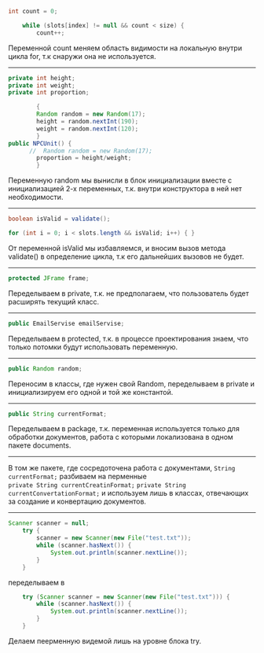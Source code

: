 ```java
int count = 0;

    while (slots[index] != null && count < size) {
        count++;
```
Переменной count меняем область видимости на локальную внутри цикла for, т.к снаружи она не используется.

---
```java
private int height;
private int weight;
private int proportion;

        {
        Random random = new Random(17);
        height = random.nextInt(190);
        weight = random.nextInt(120);
        }
public NPCUnit() {
      //  Random random = new Random(17);
        proportion = height/weight;
        }
```
Переменную random мы вынисли в блок инициализации вместе с инициализацией 2-х переменных, т.к. внутри конструктора в ней нет необходимости.

---
```java
boolean isValid = validate();

for (int i = 0; i < slots.length && isValid; i++) { }
```
От переменной isValid мы избавляемся, и вносим вызов метода validate() в определение цикла, т.к его дальнейших вызовов не будет.

---
```java
protected JFrame frame;
```
Переделываем в private, т.к. не предполагаем, что пользователь будет расширять текущий класс.

---
```java
public EmailServise emailServise;
```
Переделываем в protected, т.к. в процессе проектирования знаем, что только потомки будут использовать переменную.

---
```java
public Random random;
```
Переносим в классы, где нужен свой Random, переделываем в private и инициализируем его одной и той же константой.

---
```java
public String currentFormat;
```
Переделываем в package, т.к. переменная используется только для обработки документов, работа с которыми локализована в одном пакете documents.

---
В том же пакете, где сосредоточена работа с документами, `String currentFormat;` разбиваем на перменные  
`private String currentCreatinFormat;`
`private String currentConvertationFormat;`
и используем лишь в классах, отвечающих за создание и конвертацию документов.

---
```java
Scanner scanner = null;
    try {
        scanner = new Scanner(new File("test.txt"));
        while (scanner.hasNext()) {
            System.out.println(scanner.nextLine());
        }
    }
```
переделываем в 
```java
    try (Scanner scanner = new Scanner(new File("test.txt"))) {
        while (scanner.hasNext()) {
            System.out.println(scanner.nextLine());
        }
    }
```
Делаем пеерменную видемой лишь на уровне блока try.